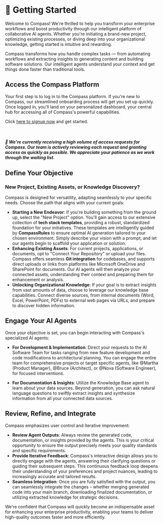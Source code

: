 # 🚀 Getting Started

Welcome to Compass! We're thrilled to help you transform your enterprise workflows and boost productivity through our intelligent platform of collaborative AI agents. Whether you're initiating a brand-new project, optimizing existing processes, or diving deep into your organizational knowledge, getting started is intuitive and rewarding.

Compass transforms how you handle complex tasks — from automating workflows and extracting insights to generating content and building software solutions. Our intelligent agents understand your context and get things done faster than traditional tools.

## **Access the Compass Platform**
Your first step is to log in to the Compass platform. If you're new to Compass, our streamlined onboarding process will get you set up quickly. Once logged in, you'll land on your personalized dashboard, your central hub for accessing all of Compass's powerful capabilities.

Click [here to signup now](https://Compass-ai.brightenconsulting.com/) and get started.

<br>

##### 🔔 We're currently receiving a high volume of access requests for Compass. Our team is actively reviewing each request and granting access as quickly as possible. We appreciate your patience as we work through the waiting list.

## **Define Your Objective**
### New Project, Existing Assets, or Knowledge Discovery?
Compass is designed for versatility, adapting seamlessly to your specific needs. Choose the path that aligns with your current goals:

- **Starting a New Endeavor**: If you're building something from the ground up, select the "New Project" option. You'll gain access to our extensive collection of **tech stack templates**, providing a robust, standardized foundation for your initiatives. These templates are intelligently guided by **CompassRules** to ensure optimal AI generation tailored to your chosen environment. Simply describe your vision with a prompt, and let our agents begin to scaffold your application or solution.
- **Enhancing Existing Assets**: For current projects, applications, or documents, opt to "Connect Your Repository" or upload your files. Compass offers seamless **Git integration** for codebases, and supports direct uploads or links from platforms like Microsoft OneDrive and SharePoint for documents. Our AI agents will then analyze your connected assets, understanding their context and preparing them for enhancement or analysis.
- **Unlocking Organizational Knowledge**: If your goal is to extract insights from vast amounts of data, choose to leverage our knowledge base capabilities. Connect diverse sources, from internal documents (Word, Excel, PowerPoint, PDFs) to external web pages via URLs, and prepare to discover hidden information.

## **Engage Your AI Agents**
Once your objective is set, you can begin interacting with Compass's specialized AI agents:

- **For Development & Implementation**: Direct your requests to the AI Software Team for tasks ranging from new feature development and code modifications to architectural planning. You can engage the entire team for comprehensive projects or target specific agents, like @Martha (Product Manager), @Bruce (Architect), or @Nova (Software Engineer), for focused interventions.

- **For Documentation & Insights**: Utilize the Knowledge Base agent to learn about your data sources. Beyond generation, you can ask natural language questions to swiftly extract insights and synthesize information from all your connected data sources.

## **Review, Refine, and Integrate**
Compass emphasizes user control and iterative improvement:

- **Review Agent Outputs**: Always review the generated code, documentation, or insights provided by the agents. This is your critical opportunity to ensure the output precisely meets your quality standards and specific requirements.
- **Provide Iterative Feedback**: Compass's interactive design allows you to directly engage with the agents, answering their clarifying questions or guiding their subsequent steps. This continuous feedback loop deepens their understanding of your preferences and project nuances, leading to increasingly accurate and tailored results.
- **Seamless Integration**: Once you are fully satisfied with the output, you can seamlessly integrate the changes – whether merging generated code into your main branch, downloading finalized documentation, or utilizing extracted knowledge for strategic decisions.

We're confident that Compass will quickly become an indispensable asset for enhancing your enterprise productivity, enabling your teams to deliver high-quality outcomes faster and more efficiently.
